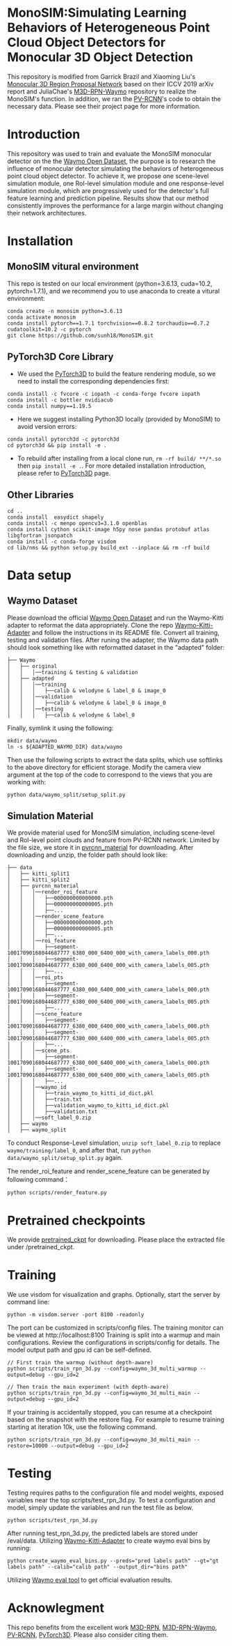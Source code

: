 # MonoSIM:Simulating Learning Behaviors of Heterogeneous Point Cloud Object Detectors for Monocular 3D Object Detection

This repository is modified from Garrick Brazil and Xiaoming Liu's [Monocular 3D Region Proposal Network](https://github.com/garrickbrazil/M3D-RPN) based on their ICCV 2019 arXiv report and JuliaChae's [M3D-RPN-Waymo](https://github.com/JuliaChae/M3D-RPN-Waymo) repository to realize the MonoSIM's function. In addition, we ran the [PV-RCNN](https://github.com/open-mmlab/OpenPCDet)'s code to obtain the necessary data. Please see their project page for more information. 

# Introduction

This repository was used to train and evaluate the MonoSIM monocular detector on the the [Waymo Open Dataset](https://waymo.com/open/), the purpose is to research the influence of monocular detector simulating the behaviors of heterogeneous point cloud object detector. To achieve it, we propose one scene-level simulation module, one RoI-level simulation module and one response-level simulation module, which are progressively used for the detector's full feature learning and prediction pipeline. Results show that our method consistently improves the performance for a large margin without changing their network architectures.

# Installation
## MonoSIM vitural environment
This repo is tested on our local environment (python=3.6.13, cuda=10.2, pytorch=1.7.1), and we recommend you to use anaconda to create a vitural environment:
```
conda create -n monosim python=3.6.13
conda activate monosim
conda install pytorch==1.7.1 torchvision==0.8.2 torchaudio==0.7.2 cudatoolkit=10.2 -c pytorch
git clone https://github.com/sunh18/MonoSIM.git
```

## PyTorch3D Core Library
* We used the [PyTorch3D](https://github.com/facebookresearch/pytorch3d) to build the feature rendering module, so we need to install the corresponding dependencies first:
```
conda install -c fvcore -c iopath -c conda-forge fvcore iopath
conda install -c bottler nvidiacub
conda install numpy==1.19.5
```
* Here we suggest installing Python3D locally (provided by MonoSIM) to avoid version errors:
```
conda install pytorch3d -c pytorch3d
cd pytorch3d && pip install -e .
```
* To rebuild after installing from a local clone run, ```rm -rf build/ **/*.so ```then ```pip install -e .```. For more detailed installation introduction, please refer to [PyTorch3D](https://github.com/facebookresearch/pytorch3d) page.

## Other Libraries
```
cd ..
conda install  easydict shapely
conda install -c menpo opencv3=3.1.0 openblas
conda install cython scikit-image h5py nose pandas protobuf atlas libgfortran jsonpatch
conda install -c conda-forge visdom
cd lib/nms && python setup.py build_ext --inplace && rm -rf build
```

# Data setup
## Waymo Dataset
Please download the official [Waymo Open Dataset](https://waymo.com/open/) and run the Waymo-Kitti adapter to reformat the data appropriately. Clone the repo [Waymo-Kitti-Adapter](https://github.com/JuliaChae/Waymo-Kitti-Adapter) and follow the instructions in its README file. Convert all training, testing and validation files. After runing the adapter, the Waymo data path should look something like with reformatted dataset in the "adapted" folder:
```
├── Waymo
│   ├── original
│   │   │──training & testing & validation
│   ├── adapted
│   │   │──training
│   │   │   ├──calib & velodyne & label_0 & image_0
│   │   │──validation
│   │   │   ├──calib & velodyne & label_0 & image_0
│   │   │──testing
│   │   │   ├──calib & velodyne & label_0
```
Finally, symlink it using the following:
```
mkdir data/waymo
ln -s ${ADAPTED_WAYMO_DIR} data/waymo
```
Then use the following scripts to extract the data splits, which use softlinks to the above directory for efficient storage. Modify the camera view argument at the top of the code to correspond to the views that you are working with:
```
python data/waymo_split/setup_split.py
```

## Simulation Material
We provide material used for MonoSIM simulation, including scene-level and RoI-level point clouds and feature from PV-RCNN network. Limited by the file size, we store it in [pvrcnn_material](https://pan.baidu.com/s/1KPpWg8YN290h1YGEuP2pCg?pwd=nzi7) for downloading. After downloading and unzip, the folder path should look like:
```
├── data
│   ├── kitti_split1
│   ├── kitti_split2
│   ├── pvrcnn_material
│   │   │──render_roi_feature
│   │   │   ├──000000000000000.pth
│   │   │   ├──000000000000005.pth
│   │   │   ├──...
│   │   │──render_scene_feature
│   │   │   ├──000000000000000.pth
│   │   │   ├──000000000000005.pth
│   │   │   ├──...
│   │   │──roi_feature
│   │   │   ├──segment-10017090168044687777_6380_000_6400_000_with_camera_labels_000.pth
│   │   │   ├──segment-10017090168044687777_6380_000_6400_000_with_camera_labels_005.pth
│   │   │   ├──...
│   │   │──roi_pts
│   │   │   ├──segment-10017090168044687777_6380_000_6400_000_with_camera_labels_000.pth
│   │   │   ├──segment-10017090168044687777_6380_000_6400_000_with_camera_labels_005.pth
│   │   │   ├──...
│   │   │──scene_feature
│   │   │   ├──segment-10017090168044687777_6380_000_6400_000_with_camera_labels_000.pth
│   │   │   ├──segment-10017090168044687777_6380_000_6400_000_with_camera_labels_005.pth
│   │   │   ├──...
│   │   │──scene_pts
│   │   │   ├──segment-10017090168044687777_6380_000_6400_000_with_camera_labels_000.pth
│   │   │   ├──segment-10017090168044687777_6380_000_6400_000_with_camera_labels_005.pth
│   │   │   ├──...
│   │   │──waymo_id
│   │   │   ├──train_waymo_to_kitti_id_dict.pkl
│   │   │   ├──train.txt
│   │   │   ├──validation_waymo_to_kitti_id_dict.pkl
│   │   │   ├──validation.txt
│   │   │──soft_label_0.zip
│   ├── waymo
│   ├── waymo_split
```
To conduct Response-Level simulation, ```unzip soft_label_0.zip``` to replace ```waymo/training/label_0```, and after that, run ```python data/waymo_split/setup_split.py``` again.

The render_roi_feature and render_scene_feature can be generated by following command： 
```
python scripts/render_feature.py
```

# Pretrained checkpoints
We provide [pretrained_ckpt](https://pan.baidu.com/s/1kFPkUvc9thE0mgzaJPVLpA?pwd=ljjq) for downloading. Please place the extracted file under /pretrained_ckpt.

# Training
We use visdom for visualization and graphs. Optionally, start the server by command line:
```
python -m visdom.server -port 8100 -readonly
```
The port can be customized in scripts/config files. The training monitor can be viewed at http://localhost:8100
Training is split into a warmup and main configurations. Review the configurations in scripts/config for details. The model output path and gpu id can be self-defined.
```
// First train the warmup (without depth-aware)
python scripts/train_rpn_3d.py --config=waymo_3d_multi_warmup --output=debug --gpu_id=2

// Then train the main experiment (with depth-aware)
python scripts/train_rpn_3d.py --config=waymo_3d_multi_main --output=debug --gpu_id=2
```
If your training is accidentally stopped, you can resume at a checkpoint based on the snapshot with the restore flag. For example to resume training starting at iteration 10k, use the following command.
```
python scripts/train_rpn_3d.py --config=waymo_3d_multi_main --restore=10000 --output=debug --gpu_id=2
```

# Testing
Testing requires paths to the configuration file and model weights, exposed variables near the top scripts/test_rpn_3d.py. To test a configuration and model, simply update the variables and run the test file as below.
```
python scripts/test_rpn_3d.py 
```
After running test_rpn_3d.py, the predicted labels are stored under /eval/data. Utilizing [Waymo-Kitti-Adapter](https://github.com/JuliaChae/Waymo-Kitti-Adapter) to create waymo eval bins by running:
```
python create_waymo_eval_bins.py --preds="pred labels path" --gt="gt labels path" --calib="calib path" --output_dir="bins path"
```
Utilizing [Waymo eval tool](https://github.com/waymo-research/waymo-open-dataset/blob/master/docs/quick_start.md) to get official evaluation results.

# Acknowlegment
This repo benefits from the excellent work [M3D-RPN](https://github.com/garrickbrazil/M3D-RPN), [M3D-RPN-Waymo](https://github.com/JuliaChae/M3D-RPN-Waymo), [PV-RCNN](https://github.com/open-mmlab/OpenPCDet), [PyTorch3D](https://github.com/facebookresearch/pytorch3d). Please also consider citing them.
